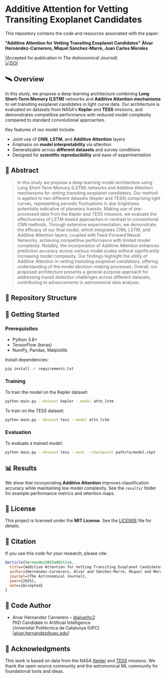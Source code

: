 # Additive Attention for Vetting Transiting Exoplanet Candidates

This repository contains the code and resources associated with the paper:

**"Additive Attention for Vetting Transiting Exoplanet Candidates"**
**Àlvar Hernández-Carnerero, Miquel Sànchez-Marrè, Juan Carlos Morales**

(Accepted for publication in *The Astronomical Journal*)  
[![DOI](https://zenodo.org/badge/919767503.svg)](https://doi.org/10.5281/zenodo.15212407)

## 🛰️ Overview

In this study, we propose a deep learning architecture combining **Long Short-Term Memory (LSTM)** networks and **Additive Attention mechanisms** to vet transiting exoplanet candidates in light curve data. Our architecture is evaluated on datasets from NASA's **Kepler** and **TESS** missions, and demonstrates competitive performance with reduced model complexity compared to standard convolutional approaches.

Key features of our model include:

- Joint use of **CNN**, **LSTM**, and **Additive Attention** layers
- Emphasis on **model interpretability** via attention
- Generalizable across **different datasets** and survey conditions
- Designed for **scientific reproducibility** and ease of experimentation

## 🔬 Abstract

> In this study we propose a deep learning model architecture using Long Short-Term Memory (LSTM) networks and Additive Attention mechanisms for *vetting transiting exoplanet candidates*. Our method is applied to two different datasets (*Kepler* and *TESS*) comprising light curves, representing periodic fluctuations in star brightness potentially indicative of planetary transits. Making use of pre-processed data from the *Kepler* and *TESS* missions, we evaluate the effectiveness of LSTM-based approaches in contrast to conventional CNN methods. Through extensive experimentation, we demonstrate the efficacy of our final model, which integrates CNN, LSTM, and Additive Attention layers, coupled with Feed-Forward Neural Networks, achieving competitive performance with limited model complexity. Notably, the incorporation of Additive Attention enhances prediction accuracy across various model scales without significantly increasing model complexity. Our findings highlight the utility of Additive Attention in *vetting transiting exoplanet candidates*, offering understanding of the model decision-making processes. Overall, our proposed architecture presents a general-purpose approach for addressing transit detection challenges across different datasets, contributing to advancements in astronomical data analysis.

## 📁 Repository Structure

## 🚀 Getting Started

### Prerequisites

- Python 3.8+
- TensorFlow (keras)
- NumPy, Pandas, Matplotlib

Install dependencies:

```bash
pip install -r requirements.txt
```

### Training

To train the model on the Kepler dataset:

```bash
python main.py --dataset kepler --model attn_lstm
```

To train on the TESS dataset:

```bash
python main.py --dataset tess --model attn_lstm
```

### Evaluation

To evaluate a trained model:

```bash
python main.py --dataset tess --eval --checkpoint path/to/model.ckpt
```

## 📊 Results

We show that incorporating **Additive Attention** improves classification accuracy while maintaining low model complexity. See the ```results/``` folder for example performance metrics and attention maps.

## 📜 License

This project is licensed under the **MIT License**. See the [LICENSE](LICENSE) file for details.

## 📖 Citation

If you use this code for your research, please cite:

```bibtex
@article{hernandez2025additive,
  title={Additive Attention for Vetting Transiting Exoplanet Candidates},
  author={Hernàndez-Carnerero, Àlvar and Sànchez-Marrè, Miquel and Morales, Juan Carlos},
  journal={The Astronomical Journal},
  year={2025},
  note={Accepted}
}
```

## 👥 Code Author

- Alvar Hernandez Carnerero – [@alvarhc2](https://github.com/alvarhc2)  
  PhD Candidate in Artificial Intelligence  
  Universitat Politècnica de Catalunya (UPC)  
  [alvar.hernandez@upc.edu]

## 🙌 Acknowledgments

This work is based on data from the NASA [Kepler](https://www.nasa.gov/mission_pages/kepler/main/index.html) and [TESS](https://tess.mit.edu/) missions. We thank the open-source community and the astronomical ML community for foundational tools and ideas.
